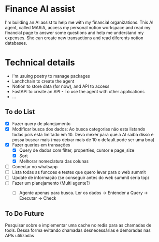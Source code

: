# Finance AI assist

I'm building an AI assist to help me with my financial organizations. 
This AI agent, called MARiA, access my personal notion workspace and read my financial page to answer some questions and help me understand my expenses.
She can create new transactions and read diferents notion databases.

# Technical details
- I'm usuing poetry to manage packages
- Lanchchain to create the agent
- Notion to store data (for now), and API to access
- FastAPI to create an API - To use the agent with other applications
- ... 


## To do List
- [x] Fazer query de planejamento
- [x] Modificar busca dos dados: Ao busca categorias não esta listando todas pois esta limitado em 10. Devo mexer para que a AI saiba disso e possa buscar mais (mas deixar mais de 10 o default pode ser uma boa)
- [x] Fazer queries em transações
    - [x] Query de dados com filter, properties, cursor e page_size
    - [x] Sort
    - [x] Melhorar nomeclatura das colunas
- [ ] Conectar no whatsapp
- [ ] Lista todas as funcoes e testes que quero levar para o web summit
- [ ] Update de informação (se conseguir antes do web summit seria top)
- [ ] Fazer um planejamento (Multi agente?)
    - [ ] Agente apenas para busca. Ler os dados -> Entender a Query -> Executar -> Check



## To Do Future 
Pesquisar sobre e implementar uma cache no redis para as chamadas de tools. Dessa forma evitando chamadas desnecessárias e demoradas nas APIs utilizadas
